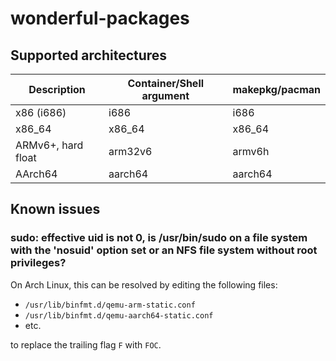# wonderful-packages

## Supported architectures

| Description | Container/Shell argument | makepkg/pacman |
| - | - | - |
| x86 (i686) | i686 | i686 |
| x86_64 | x86_64 | x86_64 |
| ARMv6+, hard float | arm32v6 | armv6h |
| AArch64 | aarch64 | aarch64 |

## Known issues

### sudo: effective uid is not 0, is /usr/bin/sudo on a file system with the 'nosuid' option set or an NFS file system without root privileges?

On Arch Linux, this can be resolved by editing the following files:

 * `/usr/lib/binfmt.d/qemu-arm-static.conf`
 * `/usr/lib/binfmt.d/qemu-aarch64-static.conf`
 * etc.

to replace the trailing flag `F` with `FOC`.

